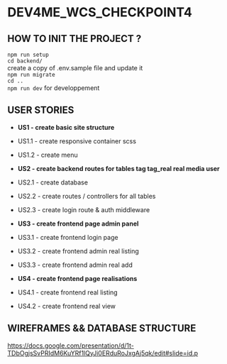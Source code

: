 # DEV4ME_WCS_CHECKPOINT4

## HOW TO INIT THE PROJECT ?

`npm run setup`  
`cd backend/`  
create a copy of .env.sample file and update it  
`npm run migrate`  
`cd ..`  
`npm run dev` for developpement

## USER STORIES

- **US1 - create basic site structure**
- US1.1 - create responsive container scss
- US1.2 - create menu

- **US2 - create backend routes for tables tag tag_real real media user**
- US2.1 - create database
- US2.2 - create routes / controllers for all tables
- US2.3 - create login route & auth middleware

- **US3 - create frontend page admin panel**
- US3.1 - create frontend login page
- US3.2 - create frontend admin real listing
- US3.3 - create frontend admin real add

- **US4 - create frontend page realisations**
- US4.1 - create frontend real listing
- US4.2 - create frontend real view

## WIREFRAMES && DATABASE STRUCTURE

https://docs.google.com/presentation/d/1t-TDbOgjsSvPRIdM6KuYRf1lQyJi0ERduRoJxgAj5qk/edit#slide=id.p  

